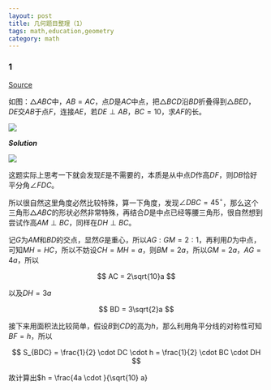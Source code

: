```yaml
---
layout: post 
title: 几何题目整理（1）
tags: math,education,geometry
category: math
---
```


### 1

[Source](https://www.bilibili.com/video/BV1akewzwE91/?spm_id_from=333.1007.top_right_bar_window_dynamic.content.click&vd_source=2c3b1cf87d67c244536d57d4d5b68285)

如图：$\triangle ABC$中，$AB = AC$，点$D$是$AC$中点，把$\triangle BCD$沿$BD$折叠得到$\triangle BED$，$DE$交$AB$于点$F$，连接$AE$，若$DE \perp AB$，$BC = 10$，求$AF$的长。

![](https://crsando.github.io/images/2025-08-20/A-001.png)

***Solution***

![](https://crsando.github.io/images/2025-08-20/A-001-Ans.png)

这题实际上思考一下就会发现$E$是不需要的，本质是从中点$D$作高$DF$，则$DB$恰好平分角$\angle FDC$。

所以很自然这里角度必然比较特殊，算一下角度，发现$\angle DBC = 45^\circ$，那么这个三角形$\triangle ABC$的形状必然非常特殊，再结合$D$是中点已经等腰三角形，很自然想到尝试作高$AM \perp BC$，同样在$DH \perp BC$。

记$G$为$AM$和$BD$的交点，显然$G$是重心，所以$AG : GM = 2:1$，再利用$D$为中点，可知$MH = HC$，所以不妨设$CH = MH = a$，则$BM = 2a$，所以$GM = 2a$，$AG = 4a$，所以

$$
    AC = 2\sqrt{10}a
$$

以及$DH = 3a$

$$
    BD = 3\sqrt{2}a
$$

接下来用面积法比较简单，假设$B$到$CD$的高为$h$，那么利用角平分线的对称性可知$BF = h$，所以

$$
    S_{BDC} = \frac{1}{2} \cdot DC \cdot h  = \frac{1}{2} \cdot BC \cdot DH
$$

故计算出$h = \frac{4a \cdot }{\sqrt{10} a}